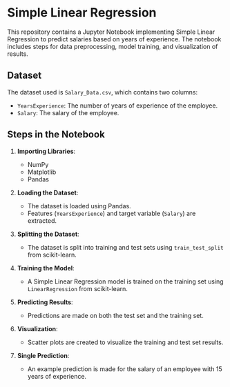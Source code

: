 # Simple Linear Regression

This repository contains a Jupyter Notebook implementing Simple Linear Regression to predict salaries based on years of experience. The notebook includes steps for data preprocessing, model training, and visualization of results.

## Dataset

The dataset used is `Salary_Data.csv`, which contains two columns:
- `YearsExperience`: The number of years of experience of the employee.
- `Salary`: The salary of the employee.

## Steps in the Notebook

1. **Importing Libraries**:
    - NumPy
    - Matplotlib
    - Pandas

2. **Loading the Dataset**:
    - The dataset is loaded using Pandas.
    - Features (`YearsExperience`) and target variable (`Salary`) are extracted.

3. **Splitting the Dataset**:
    - The dataset is split into training and test sets using `train_test_split` from scikit-learn.

4. **Training the Model**:
    - A Simple Linear Regression model is trained on the training set using `LinearRegression` from scikit-learn.

5. **Predicting Results**:
    - Predictions are made on both the test set and the training set.

6. **Visualization**:
    - Scatter plots are created to visualize the training and test set results.

7. **Single Prediction**:
    - An example prediction is made for the salary of an employee with 15 years of experience.

